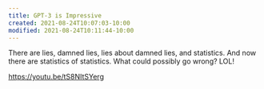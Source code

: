 ```yaml
---
title: GPT-3 is Impressive
created: 2021-08-24T10:07:03-10:00
modified: 2021-08-24T10:11:44-10:00
---
```


There are lies, damned lies, lies about damned lies, and statistics. And now there are statistics of statistics. What could possibly go wrong? LOL!
 
https://youtu.be/tS8NItSYerg
